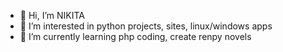 - 👋 Hi, I’m NIKITA
- 👀 I’m interested in python projects, sites, linux/windows apps
- 🌱 I’m currently learning php coding, create renpy novels

<!---
peshk0v/peshk0v is a ✨ special ✨ repository because its `README.md` (this file) appears on your GitHub profile.
You can click the Preview link to take a look at your changes.
--->
